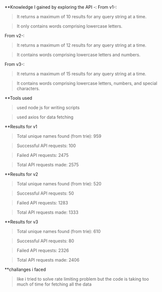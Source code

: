 **Knowledge I gained by exploring the API -:
From v1-:
> It returns a maximum of 10 results for any query string at a time.

> It only contains words comprising lowercase letters.

From v2-:
> It returns a maximum of 12 results for any query string at a time.

> It contains words comprising lowercase letters and numbers.

From v3-:
> It returns a maximum of 15 results for any query string at a time.

> It contains words comprising lowercase letters, numbers, and special characters.

**Tools used
>used node js for writing scripts

>used axios for data fetching

**Results for v1
>Total unique names found (from trie): 959

>Successful API requests: 100

>Failed API requests: 2475

>Total API requests made: 2575

**Results for v2
>Total unique names found (from trie): 520

>Successful API requests: 50

>Failed API requests: 1283

>Total API requests made: 1333

**Results for v3
>Total unique names found (from trie): 610

>Successful API requests: 80

>Failed API requests: 2326

>Total API requests made: 2406

**challanges i faced 

>like i tried to solve rate limiting problem but the code is taking too much of time for fetching all the data 
